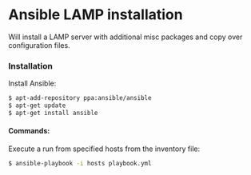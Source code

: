 # Ansible LAMP installation

Will install a LAMP server with additional misc packages and copy over configuration files.

### Installation

Install Ansible:

```sh
$ apt-add-repository ppa:ansible/ansible
$ apt-get update
$ apt-get install ansible
```

#### Commands:

Execute a run from specified hosts from the inventory file:

```sh
$ ansible-playbook -i hosts playbook.yml
```
